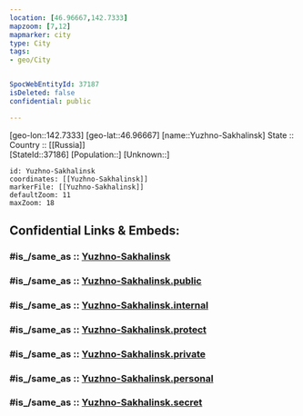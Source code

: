 ```yaml
---
location: [46.96667,142.7333] 
mapzoom: [7,12] 
mapmarker: city 
type: City
tags:
- geo/City


SpocWebEntityId: 37187
isDeleted: false
confidential: public

---
```

[geo-lon::142.7333] 
[geo-lat::46.96667] 
[name::Yuzhno-Sakhalinsk] 
State ::  
Country :: [[Russia]]  
[StateId::37186] 
[Population::] 
[Unknown::] 


```leaflet
id: Yuzhno-Sakhalinsk
coordinates: [[Yuzhno-Sakhalinsk]] 
markerFile: [[Yuzhno-Sakhalinsk]] 
defaultZoom: 11 
maxZoom: 18
```


## Confidential Links & Embeds: 

### #is_/same_as :: [Yuzhno-Sakhalinsk](/_Standards/Earth/Continent/Asia/Asia~North/Asia~NorthEast/Sakhalin_Oblast/City/Yuzhno-Sakhalinsk.md) 

### #is_/same_as :: [Yuzhno-Sakhalinsk.public](/_public/Earth/Continent/Asia/Asia~North/Asia~NorthEast/Sakhalin_Oblast/City/Yuzhno-Sakhalinsk.public.md) 

### #is_/same_as :: [Yuzhno-Sakhalinsk.internal](/_internal/Earth/Continent/Asia/Asia~North/Asia~NorthEast/Sakhalin_Oblast/City/Yuzhno-Sakhalinsk.internal.md) 

### #is_/same_as :: [Yuzhno-Sakhalinsk.protect](/_protect/Earth/Continent/Asia/Asia~North/Asia~NorthEast/Sakhalin_Oblast/City/Yuzhno-Sakhalinsk.protect.md) 

### #is_/same_as :: [Yuzhno-Sakhalinsk.private](/_private/Earth/Continent/Asia/Asia~North/Asia~NorthEast/Sakhalin_Oblast/City/Yuzhno-Sakhalinsk.private.md) 

### #is_/same_as :: [Yuzhno-Sakhalinsk.personal](/_personal/Earth/Continent/Asia/Asia~North/Asia~NorthEast/Sakhalin_Oblast/City/Yuzhno-Sakhalinsk.personal.md) 

### #is_/same_as :: [Yuzhno-Sakhalinsk.secret](/_secret/Earth/Continent/Asia/Asia~North/Asia~NorthEast/Sakhalin_Oblast/City/Yuzhno-Sakhalinsk.secret.md)

